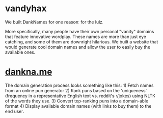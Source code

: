 # vandyhax
We built DankNames for one reason: for the lulz.

More specifically, many people have their own personal "vanity" domains that feature innovative wordplay. These names are more than just eye catching, and some of them are downright hilarious. We built a website that would generate cool domain names and allow the user to easily buy the available ones.

# [dankna.me](dankna.me)

The domain generation process looks something like this: 1) Fetch names from an online pun generator 2) Rank puns based on the 'uniqueness' (frequency in a representative English text vs. reddit's r/jokes) using NLTK of the words they use. 3) Convert top-ranking puns into a domain-able format 4) Display available domain names (with links to buy them) to the end user.
